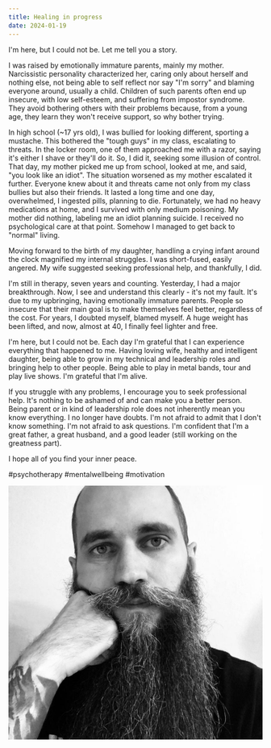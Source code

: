 ```yaml
---
title: Healing in progress
date: 2024-01-19
---
```

I'm here, but I could not be. Let me tell you a story.

I was raised by emotionally immature parents, mainly my mother. Narcissistic personality characterized her, caring only about herself and nothing else, not being able to self reflect nor say "I'm sorry" and blaming everyone around, usually a child. Children of such parents often end up insecure, with low self-esteem, and suffering from impostor syndrome. They avoid bothering others with their problems because, from a young age, they learn they won't receive support, so why bother trying.

In high school (~17 yrs old), I was bullied for looking different, sporting a mustache. This bothered the "tough guys" in my class, escalating to threats. In the locker room, one of them approached me with a razor, saying it's either I shave or they'll do it. So, I did it, seeking some illusion of control. That day, my mother picked me up from school, looked at me, and said, "you look like an idiot". The situation worsened as my mother escalated it further. Everyone knew about it and threats came not only from my class bullies but also their friends. It lasted a long time and one day, overwhelmed, I ingested pills, planning to die. Fortunately, we had no heavy medications at home, and I survived with only medium poisoning. My mother did nothing, labeling me an idiot planning suicide. I received no psychological care at that point. Somehow I managed to get back to "normal" living.

Moving forward to the birth of my daughter, handling a crying infant around the clock magnified my internal struggles. I was short-fused, easily angered. My wife suggested seeking professional help, and thankfully, I did.

I'm still in therapy, seven years and counting. Yesterday, I had a major breakthrough. Now, I see and understand this clearly - it's not my fault. It's due to my upbringing, having emotionally immature parents. People so insecure that their main goal is to make themselves feel better, regardless of the cost. For years, I doubted myself, blamed myself. A huge weight has been lifted, and now, almost at 40, I finally feel lighter and free.

I'm here, but I could not be. Each day I'm grateful that I can experience everything that happened to me. Having loving wife, healthy and intelligent daughter, being able to grow in my technical and leadership roles and bringing help to other people. Being able to play in metal bands, tour and play live shows. I'm grateful that I'm alive.

If you struggle with any problems, I encourage you to seek professional help. It's nothing to be ashamed of and can make you a better person. Being parent or in kind of leadership role does not inherently mean you know everything. I no longer have doubts. I'm not afraid to admit that I don't know something. I'm not afraid to ask questions. I'm confident that I'm a great father, a great husband, and a good leader (still working on the greatness part).

I hope all of you find your inner peace.

#psychotherapy #mentalwellbeing #motivation

![Black and white picture of my sad face](/assets/img/healing-in-progress.jpg)